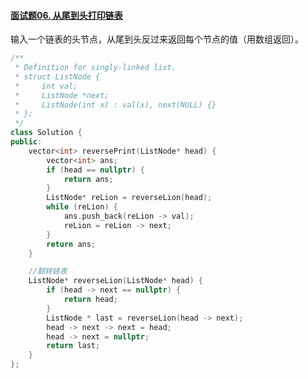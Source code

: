 #### [面试题06. 从尾到头打印链表](https://leetcode-cn.com/problems/cong-wei-dao-tou-da-yin-lian-biao-lcof/)

输入一个链表的头节点，从尾到头反过来返回每个节点的值（用数组返回）。

```c++
/**
 * Definition for singly-linked list.
 * struct ListNode {
 *     int val;
 *     ListNode *next;
 *     ListNode(int x) : val(x), next(NULL) {}
 * };
 */
class Solution {
public:
    vector<int> reversePrint(ListNode* head) {
        vector<int> ans;
        if (head == nullptr) {
            return ans;
        }
        ListNode* reLion = reverseLion(head);
        while (reLion) {
            ans.push_back(reLion -> val);
            reLion = reLion -> next;
        }
        return ans;
    }

    //翻转链表
    ListNode* reverseLion(ListNode* head) {
        if (head -> next == nullptr) {
            return head;
        }
        ListNode * last = reverseLion(head -> next);
        head -> next -> next = head;
        head -> next = nullptr;
        return last;
    }
};
```

